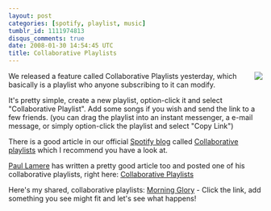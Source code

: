 ```yaml
---
layout: post
categories: [spotify, playlist, music]
tumblr_id: 1111974813
disqus_comments: true
date: 2008-01-30 14:54:45 UTC
title: Collaborative Playlists
---
```


<img src="http://img.skitch.com/20080130-kx4pcnj43dt85fmrcdf65x7huu.png" style="margin-left: 1em; margin-bottom: 1em" align="right" />We released a feature called Collaborative Playlists yesterday, which basically is a playlist who anyone subscribing to it can modify.

It's pretty simple, create a new playlist, option-click it and select "Collaborative Playlist".
Add some songs if you wish and send the link to a few friends. (you can drag the playlist into an instant messenger, a e-mail message, or simply option-click the playlist and select "Copy Link")

There is a good article in our official <a href="http://blog.spotify.com/">Spotify blog</a> called <a href="http://blog.spotify.com/archives/2008/01/30/collaborative-playlists">Collaborative playlists</a> which I recommend you have a look at.

<a href="http://blogs.sun.com/plamere/">Paul Lamere</a> has written a pretty good article too and posted one of his collaborative playlists, right here: <a href="http://blogs.sun.com/plamere/entry/collaborative_playlists">Collaborative Playlists</a>

Here's my shared, collaborative playlists: <a href="spotify:user:rasmus:playlist:2J8yotujArLjW7jpR0Broz">Morning Glory</a> - Click the link, add something you see might fit and let's see what happens!
